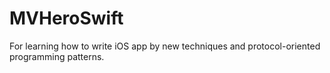 # MVHeroSwift
For learning how to write iOS app by new techniques and protocol-oriented programming patterns.
